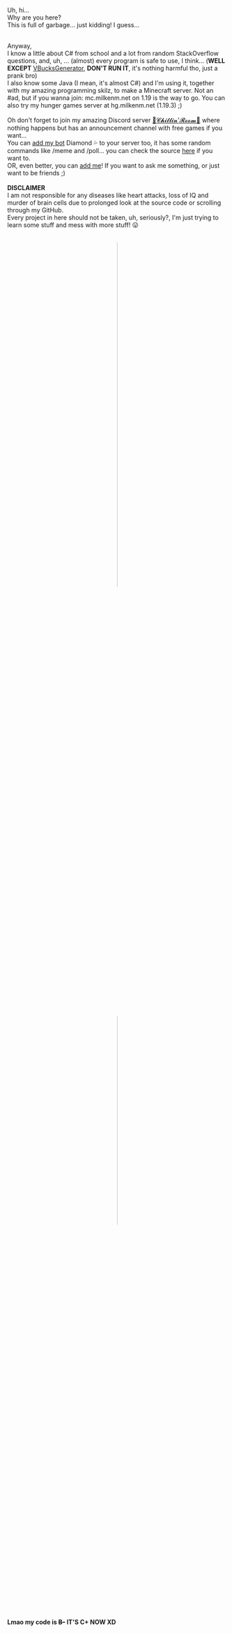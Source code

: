 <!-- P1 -->
Uh, hi...<br/>
Why are you here?<br/>
This is full of garbage... just kidding! I guess...<br/>
<!-- P2 -->
<br/>
Anyway,<br/>
I know a little about C# from school and a lot from random StackOverflow questions, and, uh, ... (almost) every program is safe to use, I think... (<b>WELL EXCEPT</b> <a href="https://github.com/Milkenm/VBucksGenerator">VBucksGenerator</a>, <b>DON'T RUN IT</b>, it's nothing harmful tho, just a prank bro)<br/>
I also know some Java (I mean, it's almost C#) and I'm using it, together with my amazing programming skilz, to make a Minecraft server. Not an #ad, but if you wanna join: mc.milkenm.net on 1.19 is the way to go. You can also try my hunger games server at hg.milkenm.net (1.19.3) ;)<br/>
<!-- P3 -->
<br/>
Oh don't forget to join my amazing Discord server <a href="https://discord.gg/xRyvAps">🎀𝓒𝓱𝓲𝓵𝓵𝓲𝓷'𝓡𝓸𝓸𝓶🎀</a> where nothing happens but has an announcement channel with free games if you want...<br/>
You can <a href="https://discord.com/api/oauth2/authorize?client_id=456022260063404033&permissions=8&scope=applications.commands%20bot">add my bot</a> Diamond 💦 to your server too, it has some random commands like /meme and /poll... you can check the source <a href="https://github.com/Milkenm/Diamond">here</a> if you want to.<br/>
OR, even better, you can <a href="https://discordapp.com/users/222114807887691777">add me</a>! If you want to ask me something, or just want to be friends ;)<br/>
<!-- P4 -->
<br/>
<b>DISCLAIMER</b><br/>
I am not responsible for any diseases like heart attacks, loss of IQ and murder of brain cells due to prolonged look at the source code or scrolling through my GitHub.<br/>
Every project in here should not be taken, uh, seriously?, I'm just trying to learn some stuff and mess with more stuff! 😛<br/>
<br/>
<!-- IMAGES -->
<div align="center">
	<p style="width: 1px">
		<!-- STATISTICS -->
		<img src="https://github-readme-stats.vercel.app/api?username=Milkenm&bg_color=55,c24848,904e95&title_color=fff&text_color=fff&show_icons=true&count_private=true&icon_color=bbb" width="45%"/>
		<!-- "SPACE" -->
		&nbsp;
		<!-- DISCORD STATUS -->
		<img src="https://lanyard-profile-readme.vercel.app/api/222114807887691777?&bg=984D88" width="35%"/>
	</p>
</div>
<b>Lmao my code is <strike>B-</strike> IT'S C+ NOW XD</b>
